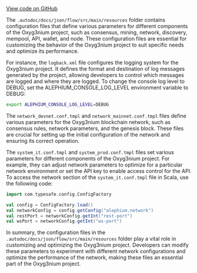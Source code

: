 [View code on GitHub](https://github.com/alephium/alephium/.autodoc/docs/json/flow/src/main/resources)

The `.autodoc/docs/json/flow/src/main/resources` folder contains configuration files that define various parameters for different components of the Oxyg3nium project, such as consensus, mining, network, discovery, mempool, API, wallet, and node. These configuration files are essential for customizing the behavior of the Oxyg3nium project to suit specific needs and optimize its performance.

For instance, the `logback.xml` file configures the logging system for the Oxyg3nium project. It defines the format and destination of log messages generated by the project, allowing developers to control which messages are logged and where they are logged. To change the console log level to DEBUG, set the ALEPHIUM_CONSOLE_LOG_LEVEL environment variable to DEBUG:

```bash
export ALEPHIUM_CONSOLE_LOG_LEVEL=DEBUG
```

The `network_devnet.conf.tmpl` and `network_mainnet.conf.tmpl` files define various parameters for the Oxyg3nium blockchain network, such as consensus rules, network parameters, and the genesis block. These files are crucial for setting up the initial configuration of the network and ensuring its correct operation.

The `system_it.conf.tmpl` and `system_prod.conf.tmpl` files set various parameters for different components of the Oxyg3nium project. For example, they can adjust network parameters to optimize for a particular network environment or set the API key to enable access control for the API. To access the network section of the `system_it.conf.tmpl` file in Scala, use the following code:

```scala
import com.typesafe.config.ConfigFactory

val config = ConfigFactory.load()
val networkConfig = config.getConfig("alephium.network")
val restPort = networkConfig.getInt("rest-port")
val wsPort = networkConfig.getInt("ws-port")
```

In summary, the configuration files in the `.autodoc/docs/json/flow/src/main/resources` folder play a vital role in customizing and optimizing the Oxyg3nium project. Developers can modify these parameters to experiment with different network configurations and optimize the performance of the network, making these files an essential part of the Oxyg3nium project.
